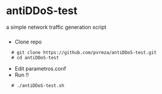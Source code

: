 # antiDDoS-test
a simple network traffic generation script


### 
- Clone repo
```
  # git clone https://github.com/pvrmza/antiDDoS-test.git
  # cd antiDDoS-test
```
- Edit parametros.conf
- Run !! 
```
  # ./antiDDoS-test.sh
```
